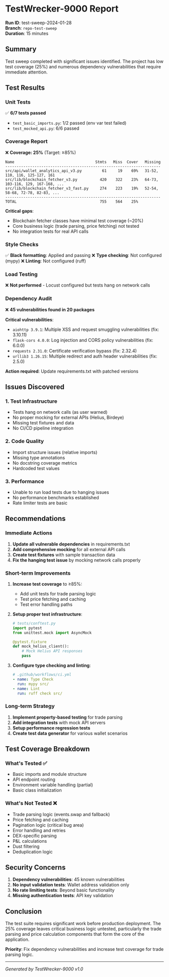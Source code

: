 # TestWrecker-9000 Report

**Run ID**: test-sweep-2024-01-28  
**Branch**: `repo-test-sweep`  
**Duration**: 15 minutes

## Summary

Test sweep completed with significant issues identified. The project has low test coverage (25%) and numerous dependency vulnerabilities that require immediate attention.

## Test Results

### Unit Tests
✅ **6/7 tests passed**

- `test_basic_imports.py`: 1/2 passed (env var test failed)
- `test_mocked_api.py`: 6/6 passed

### Coverage Report
❌ **Coverage: 25%** (Target: ≥85%)

```
Name                                    Stmts   Miss  Cover   Missing
---------------------------------------------------------------------
src/api/wallet_analytics_api_v3.py         61     19    69%   31-52, 110, 116, 125-127, 161
src/lib/blockchain_fetcher_v3.py          420    322    23%   64-73, 103-116, 129, 167-168, ...
src/lib/blockchain_fetcher_v3_fast.py     274    223    19%   52-54, 58-68, 72-78, 82-83, ...
---------------------------------------------------------------------
TOTAL                                     755    564    25%
```

**Critical gaps**:
- Blockchain fetcher classes have minimal test coverage (~20%)
- Core business logic (trade parsing, price fetching) not tested
- No integration tests for real API calls

### Style Checks

✅ **Black formatting**: Applied and passing
❌ **Type checking**: Not configured (mypy)
❌ **Linting**: Not configured (ruff)

### Load Testing

❌ **Not performed** - Locust configured but tests hang on network calls

### Dependency Audit

❌ **45 vulnerabilities found in 20 packages**

**Critical vulnerabilities**:
- `aiohttp 3.9.1`: Multiple XSS and request smuggling vulnerabilities (fix: 3.10.11)
- `flask-cors 4.0.0`: Log injection and CORS policy vulnerabilities (fix: 6.0.0)
- `requests 2.31.0`: Certificate verification bypass (fix: 2.32.4)
- `urllib3 1.26.15`: Multiple redirect and auth header vulnerabilities (fix: 2.5.0)

**Action required**: Update requirements.txt with patched versions

## Issues Discovered

### 1. Test Infrastructure
- Tests hang on network calls (as user warned)
- No proper mocking for external APIs (Helius, Birdeye)
- Missing test fixtures and data
- No CI/CD pipeline integration

### 2. Code Quality
- Import structure issues (relative imports)
- Missing type annotations
- No docstring coverage metrics
- Hardcoded test values

### 3. Performance
- Unable to run load tests due to hanging issues
- No performance benchmarks established
- Rate limiter tests are basic

## Recommendations

### Immediate Actions
1. **Update all vulnerable dependencies** in requirements.txt
2. **Add comprehensive mocking** for all external API calls
3. **Create test fixtures** with sample transaction data
4. **Fix the hanging test issue** by mocking network calls properly

### Short-term Improvements
1. **Increase test coverage** to ≥85%:
   - Add unit tests for trade parsing logic
   - Test price fetching and caching
   - Test error handling paths
   
2. **Setup proper test infrastructure**:
   ```python
   # tests/conftest.py
   import pytest
   from unittest.mock import AsyncMock
   
   @pytest.fixture
   def mock_helius_client():
       # Mock Helius API responses
       pass
   ```

3. **Configure type checking and linting**:
   ```yaml
   # .github/workflows/ci.yml
   - name: Type Check
     run: mypy src/
   - name: Lint
     run: ruff check src/
   ```

### Long-term Strategy
1. **Implement property-based testing** for trade parsing
2. **Add integration tests** with mock API servers
3. **Setup performance regression tests**
4. **Create test data generator** for various wallet scenarios

## Test Coverage Breakdown

### What's Tested ✅
- Basic imports and module structure
- API endpoint routing
- Environment variable handling (partial)
- Basic class initialization

### What's Not Tested ❌
- Trade parsing logic (events.swap and fallback)
- Price fetching and caching
- Pagination logic (critical bug area)
- Error handling and retries
- DEX-specific parsing
- P&L calculations
- Dust filtering
- Deduplication logic

## Security Concerns

1. **Dependency vulnerabilities**: 45 known vulnerabilities
2. **No input validation tests**: Wallet address validation only
3. **No rate limiting tests**: Beyond basic functionality
4. **Missing authentication tests**: API key validation

## Conclusion

The test suite requires significant work before production deployment. The 25% coverage leaves critical business logic untested, particularly the trade parsing and price calculation components that form the core of the application.

**Priority**: Fix dependency vulnerabilities and increase test coverage for trade parsing logic.

---

*Generated by TestWrecker-9000 v1.0* 
